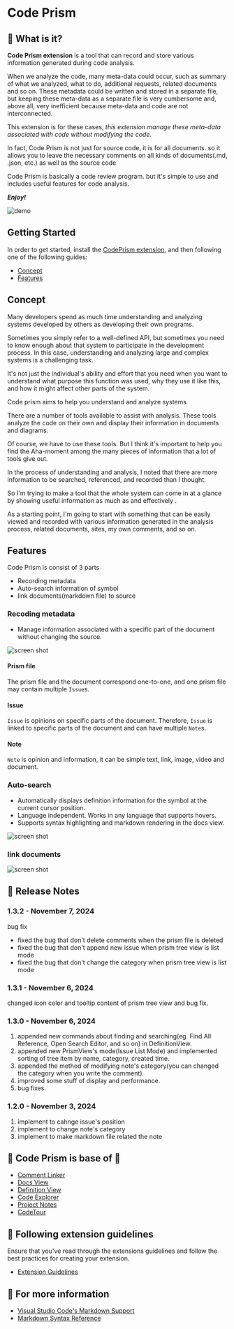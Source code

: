 # Code Prism

## 🔗 What is it?

**Code Prism extension** is a tool that can record and store various information generated during code analysis.

When we analyze the code, many meta-data could occur, such as summary of what we analyzed, what to do, additional requests, related documents and so on. These metadata could be written and stored in a separate file, but keeping these meta-data as a separate file is very cumbersome and, above all, very inefficient because meta-data and code are not interconnected.

This extension is for these cases, _this extension manage these meta-data associated with code without modifying the code._

In fact, Code Prism is not just for source code, it is for all documents. so it allows you to leave the necessary comments on all kinds of documents(.md, .json, etc.) as well as the source code

Code Prism is basically a code review program. but it's simple to use and includes useful features for code analysis.

**_Enjoy!_**

![demo](./assets/code-prism-demo.gif)

## Getting Started

In order to get started, install the [CodePrism extension](https://marketplace.visualstudio.com/items?itemName=NegahamaOrg.codeprism), and then following one of the following guides:

- [Concept](#concept)
- [Features](#features)

## Concept

Many developers spend as much time understanding and analyzing systems developed by others as developing their own programs.

Sometimes you simply refer to a well-defined API, but sometimes you need to know enough about that system to participate in the development process. In this case, understanding and analyzing large and complex systems is a challenging task.

It's not just the individual's ability and effort that you need when you want to understand what purpose this function was used, why they use it like this, and how it might affect other parts of the system.

Code prism aims to help you understand and analyze systems

There are a number of tools available to assist with analysis. These tools analyze the code on their own and display their information in documents and diagrams.

Of course, we have to use these tools. But I think it's important to help you find the Aha-moment among the many pieces of information that a lot of tools give out.

In the process of understanding and analysis, I noted that there are more information to be searched, referenced, and recorded than I thought.

So I'm trying to make a tool that the whole system can come in at a glance by showing useful information as much as and effectively .

As a starting point, I'm going to start with something that can be easily viewed and recorded with various information generated in the analysis process, related documents, sites, my own comments, and so on.

## Features

Code Prism is consist of 3 parts

- Recording metadata
- Auto-search information of symbol
- link documents(markdown file) to source

### Recoding metadata

- Manage information associated with a specific part of the document without changing the source.

![screen shot](./assets/Screenshot181558.png)

#### Prism file

The prism file and the document correspond one-to-one, and one prism file may contain multiple `Issue`s.

#### Issue

`Issue` is opinions on specific parts of the document. Therefore, `Issue` is linked to specific parts of the document and can have multiple `Note`s.

#### Note

`Note` is opinion and information, it can be simple text, link, image, video and document.

### Auto-search

- Automatically displays definition information for the symbol at the current cursor position.
- Language independent. Works in any language that supports hovers.
- Supports syntax highlighting and markdown rendering in the docs view.

![screen shot](./assets/Screenshot211953.png)

### link documents

![screen shot](./assets/Screenshot182825.png)

## 🔗 Release Notes

### 1.3.2 - November 7, 2024

bug fix

- fixed the bug that don't delete comments when the prism file is deleted
- fixed the bug that don't append new issue when prism tree view is list mode
- fixed the bug that don't change the category when prism tree view is list mode

### 1.3.1 - November 6, 2024

changed icon color and tooltip content of prism tree view and bug fix.

### 1.3.0 - November 6, 2024

1. appended new commands about finding and searching(eg. Find All Reference, Open Search Editor, and so on) in DefinitionView.
2. appended new PrismView's mode(Issue List Mode) and implemented sorting of tree item by name, category, created time.
3. appended the method of modifying note's category(you can changed the category when you write the comment)
4. improved some stuff of display and performance.
5. bug fixes.

### 1.2.0 - November 3, 2024

1. implement to cahnge issue's position
2. implement to change note's category
3. implement to make markdown file related the note

## 💚 Code Prism is base of 💚

- [Comment Linker](https://marketplace.visualstudio.com/items?itemName=antunesdq.comment-linker)
- [Docs View](https://marketplace.visualstudio.com/items?itemName=bierner.docs-view)
- [Definition View](https://marketplace.visualstudio.com/items?itemName=stevepryde.definition-view)
- [Code Explorer](https://marketplace.visualstudio.com/items?itemName=tianjianchn.code-explorer)
- [Project Notes](https://marketplace.visualstudio.com/items?itemName=willasm.pnotes)
- [CodeTour](https://marketplace.visualstudio.com/items?itemName=vsls-contrib.codetour)

## 🔗 Following extension guidelines

Ensure that you've read through the extensions guidelines and follow the best practices for creating your extension.

- [Extension Guidelines](https://code.visualstudio.com/api/references/extension-guidelines)

## 🔗 For more information

- [Visual Studio Code's Markdown Support](http://code.visualstudio.com/docs/languages/markdown)
- [Markdown Syntax Reference](https://help.github.com/articles/markdown-basics/)
